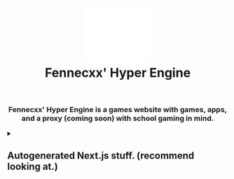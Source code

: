 <h1 align="center">
  <br>
  <a href="https://github.com/yosoyelarugula/Fennecxx-Hyper-Engine"><img src="public/vercel.svg" alt="Vercel Logo (Fennecxx logo coming soon...)" width="150"></a>
  <br>
  <b>Fennecxx' Hyper Engine</b>
  <br>
  <br>
</h1>
<h3 align="center">
  <b>Fennecxx' Hyper Engine is a games website with games, apps, and a proxy (coming soon) with school gaming in mind.</b>
</h3>

<details>
  <summary><h2> Autogenerated Next.js stuff. (recommend looking at.)</h2></summary>

This is a [Next.js](https://nextjs.org) project bootstrapped with [`create-next-app`](https://nextjs.org/docs/app/api-reference/cli/create-next-app).

## Getting Started

First, run the development server:

```bash
npm run dev
# or
yarn dev
# or
pnpm dev #recommended
# or
bun dev
```

Open [http://localhost:3000](http://localhost:3000) with your browser to see the result.

You can start editing the page by modifying `app/page.tsx`. The page auto-updates as you edit the file.

This project uses [`next/font`](https://nextjs.org/docs/app/building-your-application/optimizing/fonts) to automatically optimize and load [Geist](https://vercel.com/font), a new font family for Vercel.

## Learn More

To learn more about Next.js, take a look at the following resources:

- [Next.js Documentation](https://nextjs.org/docs) - learn about Next.js features and API.
- [Learn Next.js](https://nextjs.org/learn) - an interactive Next.js tutorial.

You can check out [the Next.js GitHub repository](https://github.com/vercel/next.js) - your feedback and contributions are welcome!

## Deploy on Vercel

The easiest way to deploy your Next.js app is to use the [Vercel Platform](https://vercel.com/new?utm_medium=default-template&filter=next.js&utm_source=create-next-app&utm_campaign=create-next-app-readme) from the creators of Next.js.

Check out our [Next.js deployment documentation](https://nextjs.org/docs/app/building-your-application/deploying) for more details.
